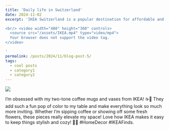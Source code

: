```yaml
---
title: 'Daily life in Switzerland'
date: 2024-11-02
excerpt: 'IKEA Switzerland is a popular destination for affordable and stylish home furnishings. Known for its modern Scandinavian designs, the store offers a wide range of products, from furniture to home accessories. Shoppers appreciate the combination of functionality and aesthetics, making it easy to create cozy and practical living spaces. With an emphasis on sustainability, IKEA Switzerland also provides eco-friendly options, appealing to environmentally conscious consumers. The store often hosts workshops and events, fostering a sense of community among customers. Overall, IKEA is a go-to place for anyone looking to enhance their home with innovative designs.

<br/> <video width="480" height="360" controls>
  <source src="/assets/IKEA.mp4" type="video/mp4">
  Your browser does not support the video tag.
</video>

'
permalink: /posts/2024/11/blog-post-5/
tags:
  - cool posts
  - category1
  - category2
---
```



<img src='/images/IKEA1.png'>

I’m obsessed with my two-tone coffee mugs and vases from IKEA! ☕️💐 They add such a fun pop of color to my table and make everything look so much more inviting. Whether I’m sipping coffee or showing off some fresh flowers, these pieces really elevate my space! Love how IKEA makes it easy to keep things stylish and cozy! 🏡✨ #HomeDecor #IKEAFinds.



